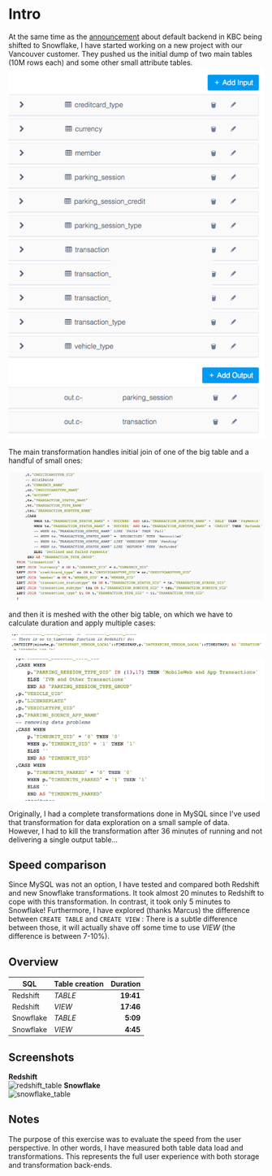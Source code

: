 # Intro  
At the same time as the [announcement](http://blog.keboola.com/new-dose-of-steroids-in-the-keboola-backend) about default backend in KBC being shifted to Snowflake, I have started working on a new project with our Vancouver customer. They pushed us the initial dump of two main tables (10M rows each) and some other small attribute tables.  
![tables](images/tables.png)   

The main transformation handles initial join of one of the big table and a handful of small ones:  

![join](images/joins.png)  

and then it is meshed with the other big table, on which we have to calculate duration and apply multiple cases:   

![duration](images/duration.png)  

![cases](images/cases.png)  

Originally, I had a complete transformations done in MySQL since I've used that transformation for data exploration on a small sample of data.  
However, I had to kill the transformation after 36 minutes of running and not delivering a single output table...

## Speed comparison  
 Since MySQL was not an option, I have tested and compared both Redshift and new Snowflake transformations.
It took almost 20 minutes to Redshift to cope with this transformation. In contrast, it took only 5 minutes to Snowflake!
Furthermore, I have explored (thanks Marcus) the difference between
``` CREATE TABLE ``` and ```CREATE VIEW``` : There is a subtle difference between those, it will actually shave off some time to use *VIEW* (the difference is between 7-10%). 

## Overview  

| SQL          | Table creation | Duration  |
| ------------- |:-------------| -----:|
| Redshift      | _TABLE_ | **19:41** |
| Redshift      | _VIEW_      |   **17:46** |
| Snowflake | _TABLE_      |    **5:09** |
| Snowflake | _VIEW_      |    **4:45** |

## Screenshots  
**Redshift**  
![redshift_table](images/redshift_table.png)
**Snowflake**  
![snowflake_table](images/snowflake_table.png)

## Notes  
The purpose of this exercise was to evaluate the speed from the user perspective. In other words, I have measured both table data load and transformations.
This represents the full user experience with both storage and transformation back-ends.
